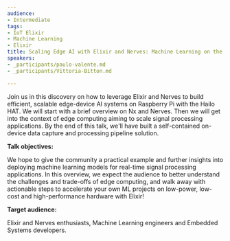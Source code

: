 ```yaml
---
audience:
- Intermediate
tags:
- IoT Elixir
- Machine Learning
- Elixir
title: Scaling Edge AI with Elixir and Nerves: Machine Learning on the Raspberry Pi and Hailo HAT.
speakers:
- _participants/paulo-valente.md
- _participants/Vittoria-Bitton.md

---
```

Join us in this discovery on how to leverage Elixir and Nerves to build efficient, scalable edge-device AI systems on Raspberry Pi with the Hailo HAT. We will start with a brief overview on Nx and Nerves. Then we will get into the context of edge computing aiming to scale signal processing applications. By the end of this talk, we'll have built a self-contained on-device data capture and processing pipeline solution.

**Talk objectives:**

We hope to give the community a practical example and further insights into deploying machine learning models for real-time signal processing applications. In this overview, we expect the audience to better understand the challenges and trade-offs of edge computing, and walk away with actionable steps to accelerate your own ML projects on low-power, low-cost and high-performance hardware with Elixir!

**Target audience:**

Elixir and Nerves enthusiasts, Machine Learning engineers and Embedded Systems developers.
